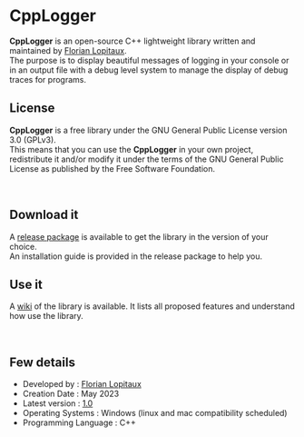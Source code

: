 # CppLogger
**CppLogger** is an open-source C++ lightweight library written and maintained by
[Florian Lopitaux](https://github.com/florianLopitaux).
<br/>
The purpose is to display beautiful messages of logging in your console or in an
output file with a debug level system to manage the display of debug traces
for programs.

## License
**CppLogger** is a free library under the GNU General Public License version
3.0 (GPLv3).
<br/>
This means that you can use the **CppLogger** in your own project, redistribute
it and/or modify it under the terms of the GNU General Public License as
published by the Free Software Foundation.

<br/>

## Download it
A [release package](https://github.com/florianLopitaux/CppLogger/releases/tag/release)
is available to get the library in the version of your choice.
<br/>
An installation guide is provided in the release package to help you.

## Use it
A [wiki](https://github.com/florianLopitaux/CppLogger/wiki) of the library is
available. It lists all proposed features and understand how use the library.

<br/>

## Few details
- Developed by : [Florian Lopitaux](https://github.com/florianLopitaux)
- Creation Date : May 2023
- Latest version : [1.0](https://github.com/florianLopitaux/CppLogger/releases/tag/release)
- Operating Systems : Windows (linux and mac compatibility scheduled)
- Programming Language : C++

